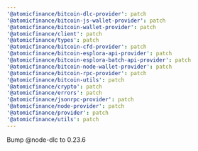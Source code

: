 ```yaml
---
'@atomicfinance/bitcoin-dlc-provider': patch
'@atomicfinance/bitcoin-js-wallet-provider': patch
'@atomicfinance/bitcoin-wallet-provider': patch
'@atomicfinance/client': patch
'@atomicfinance/types': patch
'@atomicfinance/bitcoin-cfd-provider': patch
'@atomicfinance/bitcoin-esplora-api-provider': patch
'@atomicfinance/bitcoin-esplora-batch-api-provider': patch
'@atomicfinance/bitcoin-node-wallet-provider': patch
'@atomicfinance/bitcoin-rpc-provider': patch
'@atomicfinance/bitcoin-utils': patch
'@atomicfinance/crypto': patch
'@atomicfinance/errors': patch
'@atomicfinance/jsonrpc-provider': patch
'@atomicfinance/node-provider': patch
'@atomicfinance/provider': patch
'@atomicfinance/utils': patch
---
```


Bump @node-dlc to 0.23.6
